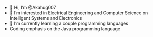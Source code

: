 - 👋 Hi, I’m @Akahug007
- 👀 I’m interested in Electrical Engineering and Computer Science on Intelligent Systems and Electronics
- 🌱 I’m currently learning a couple programming languages
- Coding emphasis on the Java programming language

<!---
Akahug007/Akahug007 is a ✨ special ✨ repository because its `README.md` (this file) appears on your GitHub profile.
You can click the Preview link to take a look at your changes.
--->
